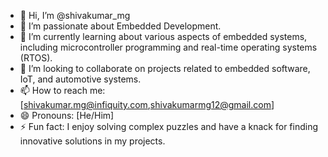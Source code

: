 - 👋 Hi, I’m @shivakumar_mg
- 👀 I’m passionate about Embedded Development.
- 🌱 I’m currently learning about various aspects of embedded systems, including microcontroller programming and real-time operating systems (RTOS).
- 💞️ I’m looking to collaborate on projects related to embedded software, IoT, and automotive systems.
- 📫 How to reach me: [shivakumar.mg@infiquity.com,shivakumarmg12@gmail.com]
- 😄 Pronouns: [He/Him]
- ⚡ Fun fact: I enjoy solving complex puzzles and have a knack for finding innovative solutions in my projects.
<!---
shivakumarmg123/shivakumarmg123 is a ✨ special ✨ repository because its `README.md` (this file) appears on your GitHub profile.
You can click the Preview link to take a look at your changes.
--->

